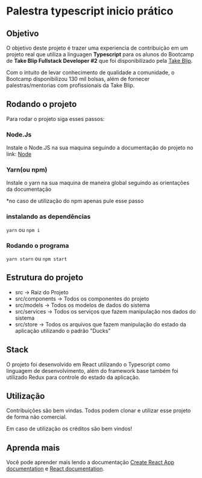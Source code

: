 # Palestra typescript inicio prático

## Objetivo

O objetivo deste projeto é trazer uma experiencia de contribuição em um projeto real que utiliza a linguagen **Typescript** para os alunos do Bootcamp de **Take Blip Fullstack Developer #2** que foi disponibilizado pela [Take Blip](https://github.com/takenet). 

Com o intuito de levar conhecimento de qualidade a comunidade, o Bootcamp disponibilizou 130 mil bolsas, além de fornecer palestras/mentorias com profissionais da Take Blip.

## Rodando o projeto

Para rodar o projeto siga esses passos: 
### Node.Js
Instale o Node.JS na sua maquina seguindo a documentação do projeto no link: [Node](https://nodejs.org/en/download/)

### Yarn(ou npm)
Instale o yarn na sua maquina de maneira global seguindo as orientações da documentação

*no caso de utilização do npm apenas pule esse passo

### instalando as dependências 

` yarn `
ou  `npm i`

### Rodando o programa

` yarn starn `
ou  `npm start`

## Estrutura do projeto
* src -> Raiz do Projeto
* src/components -> Todos os componentes do projeto
* src/models -> Todos os modelos de dados do sistema
* src/services -> Todos os serviços que fazem manipulação nos dados do sistema
* src/store -> Todos os arquivos que fazem manipulação do estado da aplicação utilizando o padrão "Ducks"

## Stack
O projeto foi desenvolvido em React utilizando o Typescript como linguagem de desenvolvimento, além do framework base também foi utilizado Redux para controle do estado da aplicação.

## Utilização
Contribuições são bem vindas. Todos podem clonar e utilizar esse projeto de forma não comercial. 

Em caso de utilização os créditos são bem vindos!
## Aprenda mais

Você pode aprender mais lendo a documentação [Create React App documentation](https://facebook.github.io/create-react-app/docs/getting-started) e [React documentation](https://reactjs.org/).
